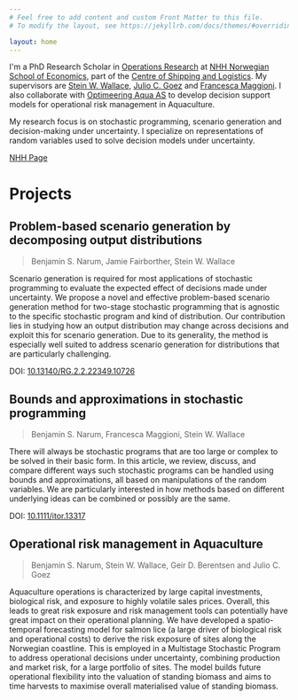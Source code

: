 ```yaml
---
# Feel free to add content and custom Front Matter to this file.
# To modify the layout, see https://jekyllrb.com/docs/themes/#overriding-theme-defaults

layout: home
---
```


I'm a PhD Research Scholar in [Operations Research](https://en.wikipedia.org/wiki/Operations_research) at [NHH Norwegian School of Economics](https://www.nhh.no/), part of the [Centre of Shipping and Logistics](https://www.nhh.no/en/research-centres/shipping-and-logistics/). My supervisors are [Stein W. Wallace](https://www.nhh.no/en/employees/faculty/stein-w.-wallace/), [Julio C. Goez](https://www.nhh.no/en/employees/faculty/julio-cesar-goez/) and  [Francesca Maggioni](https://www.francescamaggioni.it/index.php?id=home). I also collaborate with [Optimeering Aqua AS](https://optimeeringaqua.com/) to develop decision support models for operational risk management in Aquaculture. 

My research focus is on stochastic programming, scenario generation and decision-making under uncertainty. I specialize on representations of random variables used to solve decision models under uncertainty.

[NHH Page](https://www.nhh.no/en/employees/faculty/benjamin-narum/)

# Projects

## Problem-based scenario generation by decomposing output distributions

> Benjamin S. Narum, Jamie Fairborther, Stein W. Wallace

Scenario generation is required for most applications of stochastic programming to evaluate the expected effect of decisions made under uncertainty. We propose a novel and effective problem-based scenario generation method for two-stage stochastic programming that is agnostic to the specific stochastic program and kind of distribution. Our contribution lies in studying how an output distribution may change across decisions and exploit this for scenario generation. Due to its generality, the method is especially well suited to address scenario generation for distributions that are particularly challenging.

DOI: [10.13140/RG.2.2.22349.10726](http://dx.doi.org/10.13140/RG.2.2.22349.10726)

## Bounds and approximations in stochastic programming

> Benjamin S. Narum, Francesca Maggioni, Stein W. Wallace

There will always be stochastic programs that are too large or complex to be solved in their basic form. In this article, we review, discuss, and compare different ways such stochastic programs can be handled using bounds and approximations, all based on manipulations of the random variables. We are particularly interested in how methods based on different underlying ideas can be combined or possibly are the same.

DOI: [10.1111/itor.13317](http://doi.org/10.1111/itor.13317)

## Operational risk management in Aquaculture

> Benjamin S. Narum, Stein W. Wallace, Geir D. Berentsen and Julio C. Goez

Aquaculture operations is characterized by large capital investments, biological risk, and exposure to highly volatile sales prices. Overall, this leads to great risk exposure and risk management tools can potentially have great impact on their operational planning. We have developed a spatio-temporal forecasting model for salmon lice (a large driver of biological risk and operational costs) to derive the risk exposure of sites along the Norwegian coastline. This is employed in a Multistage Stochastic Program to address operational decisions under uncertainty, combining production and market risk, for a large portfolio of sites. The model builds future operational flexibility into the valuation of standing biomass and aims to time harvests to maximise overall materialised value of standing biomass.